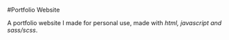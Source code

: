 #Portfolio Website

A portfolio website I made for personal use,
made with _html, javascript and sass/scss_.
